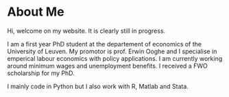 # About Me
Hi, welcome on my website. It is clearly still in progress. 

I am a first year PhD student at the departement of economics of the University of Leuven. My promotor is prof. Erwin Ooghe and I specialise in emperical labour economics with policy applications. I am currently working around minimum wages and unemployment benefits. I received a FWO scholarship for my PhD. 

I mainly code in Python but I also work with R, Matlab and Stata.  
